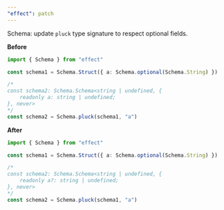 ```yaml
---
"effect": patch
---
```


Schema: update `pluck` type signature to respect optional fields.

**Before**

```ts
import { Schema } from "effect"

const schema1 = Schema.Struct({ a: Schema.optional(Schema.String) })

/*
const schema2: Schema.Schema<string | undefined, {
    readonly a: string | undefined;
}, never>
*/
const schema2 = Schema.pluck(schema1, "a")
```

**After**

```ts
import { Schema } from "effect"

const schema1 = Schema.Struct({ a: Schema.optional(Schema.String) })

/*
const schema2: Schema.Schema<string | undefined, {
    readonly a?: string | undefined;
}, never>
*/
const schema2 = Schema.pluck(schema1, "a")
```
